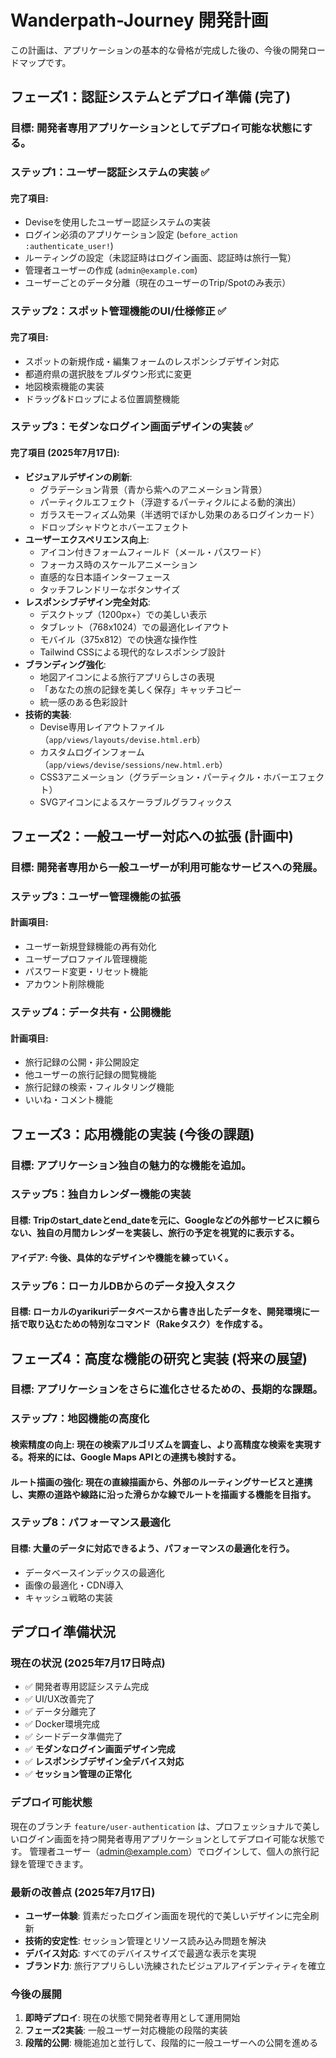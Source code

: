 # Wanderpath-Journey 開発計画
この計画は、アプリケーションの基本的な骨格が完成した後の、今後の開発ロードマップです。

## フェーズ1：認証システムとデプロイ準備 (完了)
### 目標: 開発者専用アプリケーションとしてデプロイ可能な状態にする。

### ステップ1：ユーザー認証システムの実装 ✅
#### 完了項目:
- Deviseを使用したユーザー認証システムの実装
- ログイン必須のアプリケーション設定 (`before_action :authenticate_user!`)
- ルーティングの設定（未認証時はログイン画面、認証時は旅行一覧）
- 管理者ユーザーの作成 (`admin@example.com`)
- ユーザーごとのデータ分離（現在のユーザーのTrip/Spotのみ表示）

### ステップ2：スポット管理機能のUI/仕様修正 ✅
#### 完了項目:
- スポットの新規作成・編集フォームのレスポンシブデザイン対応
- 都道府県の選択肢をプルダウン形式に変更
- 地図検索機能の実装
- ドラッグ&ドロップによる位置調整機能

### ステップ3：モダンなログイン画面デザインの実装 ✅
#### 完了項目 (2025年7月17日):
- **ビジュアルデザインの刷新**:
  - グラデーション背景（青から紫へのアニメーション背景）
  - パーティクルエフェクト（浮遊するパーティクルによる動的演出）
  - ガラスモーフィズム効果（半透明でぼかし効果のあるログインカード）
  - ドロップシャドウとホバーエフェクト
- **ユーザーエクスペリエンス向上**:
  - アイコン付きフォームフィールド（メール・パスワード）
  - フォーカス時のスケールアニメーション
  - 直感的な日本語インターフェース
  - タッチフレンドリーなボタンサイズ
- **レスポンシブデザイン完全対応**:
  - デスクトップ（1200px+）での美しい表示
  - タブレット（768x1024）での最適化レイアウト
  - モバイル（375x812）での快適な操作性
  - Tailwind CSSによる現代的なレスポンシブ設計
- **ブランディング強化**:
  - 地図アイコンによる旅行アプリらしさの表現
  - 「あなたの旅の記録を美しく保存」キャッチコピー
  - 統一感のある色彩設計
- **技術的実装**:
  - Devise専用レイアウトファイル（`app/views/layouts/devise.html.erb`）
  - カスタムログインフォーム（`app/views/devise/sessions/new.html.erb`）
  - CSS3アニメーション（グラデーション・パーティクル・ホバーエフェクト）
  - SVGアイコンによるスケーラブルグラフィックス

## フェーズ2：一般ユーザー対応への拡張 (計画中)
### 目標: 開発者専用から一般ユーザーが利用可能なサービスへの発展。

### ステップ3：ユーザー管理機能の拡張
#### 計画項目:
- ユーザー新規登録機能の再有効化
- ユーザープロファイル管理機能
- パスワード変更・リセット機能
- アカウント削除機能

### ステップ4：データ共有・公開機能
#### 計画項目:
- 旅行記録の公開・非公開設定
- 他ユーザーの旅行記録の閲覧機能
- 旅行記録の検索・フィルタリング機能
- いいね・コメント機能

## フェーズ3：応用機能の実装 (今後の課題)
### 目標: アプリケーション独自の魅力的な機能を追加。

### ステップ5：独自カレンダー機能の実装
#### 目標: Tripのstart_dateとend_dateを元に、Googleなどの外部サービスに頼らない、独自の月間カレンダーを実装し、旅行の予定を視覚的に表示する。

#### アイデア: 今後、具体的なデザインや機能を練っていく。

### ステップ6：ローカルDBからのデータ投入タスク
#### 目標: ローカルのyarikuriデータベースから書き出したデータを、開発環境に一括で取り込むための特別なコマンド（Rakeタスク）を作成する。

## フェーズ4：高度な機能の研究と実装 (将来の展望)
### 目標: アプリケーションをさらに進化させるための、長期的な課題。

### ステップ7：地図機能の高度化
#### 検索精度の向上: 現在の検索アルゴリズムを調査し、より高精度な検索を実現する。将来的には、Google Maps APIとの連携も検討する。

#### ルート描画の強化: 現在の直線描画から、外部のルーティングサービスと連携し、実際の道路や線路に沿った滑らかな線でルートを描画する機能を目指す。

### ステップ8：パフォーマンス最適化
#### 目標: 大量のデータに対応できるよう、パフォーマンスの最適化を行う。
- データベースインデックスの最適化
- 画像の最適化・CDN導入
- キャッシュ戦略の実装

## デプロイ準備状況
### 現在の状況 (2025年7月17日時点)
- ✅ 開発者専用認証システム完成
- ✅ UI/UX改善完了
- ✅ データ分離完了
- ✅ Docker環境完成
- ✅ シードデータ準備完了
- ✅ **モダンなログイン画面デザイン完成**
- ✅ **レスポンシブデザイン全デバイス対応**
- ✅ **セッション管理の正常化**

### デプロイ可能状態
現在のブランチ `feature/user-authentication` は、プロフェッショナルで美しいログイン画面を持つ開発者専用アプリケーションとしてデプロイ可能な状態です。
管理者ユーザー（admin@example.com）でログインして、個人の旅行記録を管理できます。

### 最新の改善点 (2025年7月17日)
- **ユーザー体験**: 質素だったログイン画面を現代的で美しいデザインに完全刷新
- **技術的安定性**: セッション管理とリソース読み込み問題を解決
- **デバイス対応**: すべてのデバイスサイズで最適な表示を実現
- **ブランド力**: 旅行アプリらしい洗練されたビジュアルアイデンティティを確立

### 今後の展開
1. **即時デプロイ**: 現在の状態で開発者専用として運用開始
2. **フェーズ2実装**: 一般ユーザー対応機能の段階的実装
3. **段階的公開**: 機能追加と並行して、段階的に一般ユーザーへの公開を進める
